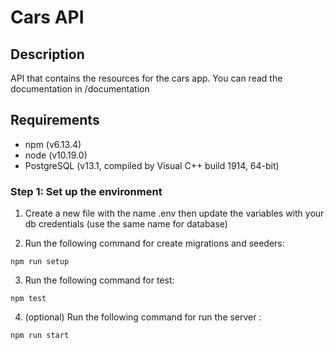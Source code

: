 # Cars API

## Description

API that contains the resources for the cars app. You can read the documentation in /documentation

## Requirements

- npm (v6.13.4)
- node (v10.19.0)
- PostgreSQL (v13.1, compiled by Visual C++ build 1914, 64-bit)

### Step 1: Set up the environment

1. Create a new file with the name .env then update the variables with your db credentials (use the same name for database)

2. Run the following command for create migrations and seeders:

```
npm run setup
```

3. Run the following command for test:

```
npm test
```

4. (optional) Run the following command for run the server :

```
npm run start
```
